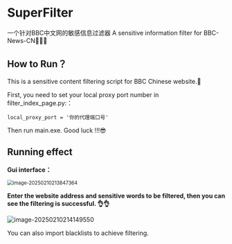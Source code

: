 # SuperFilter

一个针对BBC中文网的敏感信息过滤器
A sensitive information filter for BBC-News-CN📌📌📌

## How to Run？

This is a sensitive content filtering script for BBC Chinese website.🎯

First, you need to set your local proxy port number in filter_index_page.py:：

```
local_proxy_port = '你的代理端口号'
```

Then run main.exe. Good luck !!!😎



## Running effect

**Gui interface：**

<img src="https://yubaibaio-1312967958.cos.ap-chongqing.myqcloud.com/images/20250210213854.png" alt="image-20250210213847364" style="zoom: 80%;" />

**Enter the website address and sensitive words to be filtered, then you can see the filtering is successful. 👌👌**

![image-20250210214149550](https://yubaibaio-1312967958.cos.ap-chongqing.myqcloud.com/images/20250210214149.png)

You can also import blacklists to achieve filtering.
